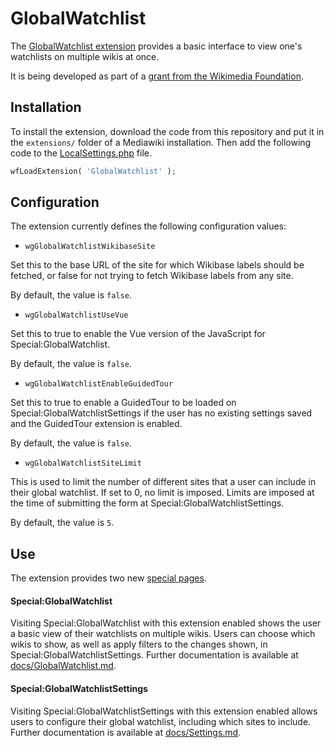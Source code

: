 # GlobalWatchlist

The [GlobalWatchlist extension](https://www.mediawiki.org/wiki/Extension:GlobalWatchlist) provides a basic interface to view one's watchlists on multiple wikis at once.

It is being developed as part of a [grant from the Wikimedia Foundation](https://meta.wikimedia.org/wiki/Grants:Project/DannyS712/Create_a_global_watchlist_extension).

## Installation

To install the extension, download the code from this repository and put it in the `extensions/` folder of a Mediawiki installation.
Then add the following code to the [LocalSettings.php](https://www.mediawiki.org/wiki/Special:MyLanguage/Manual:LocalSettings.php) file.

```php
wfLoadExtension( 'GlobalWatchlist' );
```

## Configuration

The extension currently defines the following configuration values:

* `wgGlobalWatchlistWikibaseSite`

Set this to the base URL of the site for which Wikibase labels should be fetched, or false for not trying to fetch Wikibase labels from any site.

By default, the value is `false`.

* `wgGlobalWatchlistUseVue`

Set this to true to enable the Vue version of the JavaScript for Special:GlobalWatchlist.

By default, the value is `false`.

* `wgGlobalWatchlistEnableGuidedTour`

Set this to true to enable a GuidedTour to be loaded on Special:GlobalWatchlistSettings if the user has
no existing settings saved and the GuidedTour extension is enabled.

By default, the value is `false`.

* `wgGlobalWatchlistSiteLimit`

This is used to limit the number of different sites that a user can include in their global watchlist.
If set to 0, no limit is imposed. Limits are imposed at the time of submitting the form at Special:GlobalWatchlistSettings.

By default, the value is `5`.

## Use

The extension provides two new [special pages](https://www.mediawiki.org/wiki/Special:MyLanguage/Manual:Special_pages).

#### Special:GlobalWatchlist

Visiting Special:GlobalWatchlist with this extension enabled shows the user a basic view of their watchlists on multiple wikis.
Users can choose which wikis to show, as well as apply filters to the changes shown, in Special:GlobalWatchlistSettings.
Further documentation is available at [docs/GlobalWatchlist.md](./docs/GlobalWatchlist.md).

#### Special:GlobalWatchlistSettings

Visiting Special:GlobalWatchlistSettings with this extension enabled allows users to configure their global watchlist, including which sites to include.
Further documentation is available at [docs/Settings.md](./docs/Settings.md).
